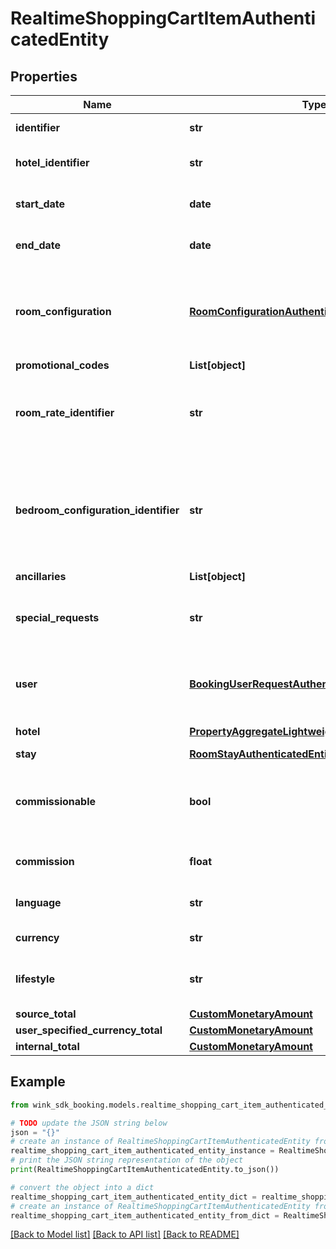 # RealtimeShoppingCartItemAuthenticatedEntity


## Properties

Name | Type | Description | Notes
------------ | ------------- | ------------- | -------------
**identifier** | **str** | identifier for item in cart | 
**hotel_identifier** | **str** | Unique hotel record identifier. | 
**start_date** | **date** | Date when guest arrives on the premises. | 
**end_date** | **date** | Date when guest departs the premises. | 
**room_configuration** | [**RoomConfigurationAuthenticatedEntity**](RoomConfigurationAuthenticatedEntity.md) | Room configuration is how the guest wants the room to support her accompanying guests. | 
**promotional_codes** | **List[object]** |  | [optional] 
**room_rate_identifier** | **str** | The unique master rate that made the guest room / rate plan available for sale. | 
**bedroom_configuration_identifier** | **str** | Guest can optionally request a specific bedroom layout if the room type is set up with multiple layout choices. | [optional] 
**ancillaries** | **List[object]** |  | [optional] 
**special_requests** | **str** | A guest can send a special request to the hotel in free-text here. | [optional] 
**user** | [**BookingUserRequestAuthenticatedEntity**](BookingUserRequestAuthenticatedEntity.md) | User object contains details of the person that made the booking. | 
**hotel** | [**PropertyAggregateLightweightAuthenticatedEntity**](PropertyAggregateLightweightAuthenticatedEntity.md) | The hotel where the stay occurs. | 
**stay** | [**RoomStayAuthenticatedEntity**](RoomStayAuthenticatedEntity.md) | The priced stay. | 
**commissionable** | **bool** | Whether this package is commissionable based on the incoming sales channel. | 
**commission** | **float** | The commission percentage. | 
**language** | **str** | User&#39;s language preference | 
**currency** | **str** | User&#39;s currency preference | 
**lifestyle** | **str** | Control which lifestyle context your user was in. | [optional] 
**source_total** | [**CustomMonetaryAmount**](CustomMonetaryAmount.md) |  | [optional] 
**user_specified_currency_total** | [**CustomMonetaryAmount**](CustomMonetaryAmount.md) |  | [optional] 
**internal_total** | [**CustomMonetaryAmount**](CustomMonetaryAmount.md) |  | [optional] 

## Example

```python
from wink_sdk_booking.models.realtime_shopping_cart_item_authenticated_entity import RealtimeShoppingCartItemAuthenticatedEntity

# TODO update the JSON string below
json = "{}"
# create an instance of RealtimeShoppingCartItemAuthenticatedEntity from a JSON string
realtime_shopping_cart_item_authenticated_entity_instance = RealtimeShoppingCartItemAuthenticatedEntity.from_json(json)
# print the JSON string representation of the object
print(RealtimeShoppingCartItemAuthenticatedEntity.to_json())

# convert the object into a dict
realtime_shopping_cart_item_authenticated_entity_dict = realtime_shopping_cart_item_authenticated_entity_instance.to_dict()
# create an instance of RealtimeShoppingCartItemAuthenticatedEntity from a dict
realtime_shopping_cart_item_authenticated_entity_from_dict = RealtimeShoppingCartItemAuthenticatedEntity.from_dict(realtime_shopping_cart_item_authenticated_entity_dict)
```
[[Back to Model list]](../README.md#documentation-for-models) [[Back to API list]](../README.md#documentation-for-api-endpoints) [[Back to README]](../README.md)


